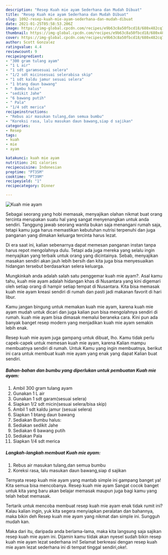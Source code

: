 ```yaml
---
description: "Resep Kuah mie ayam Sederhana dan Mudah Dibuat"
title: "Resep Kuah mie ayam Sederhana dan Mudah Dibuat"
slug: 1092-resep-kuah-mie-ayam-sederhana-dan-mudah-dibuat
date: 2021-01-25T05:58:53.206Z
image: https://img-global.cpcdn.com/recipes/e9b63c8a50fbcd18/680x482cq70/kuah-mie-ayam-foto-resep-utama.jpg
thumbnail: https://img-global.cpcdn.com/recipes/e9b63c8a50fbcd18/680x482cq70/kuah-mie-ayam-foto-resep-utama.jpg
cover: https://img-global.cpcdn.com/recipes/e9b63c8a50fbcd18/680x482cq70/kuah-mie-ayam-foto-resep-utama.jpg
author: Scott Gonzalez
ratingvalue: 4.4
reviewcount: 9
recipeingredient:
- "300 gram tulang ayam"
- "1 L air"
- "1 sdt garamsesuai selera"
- "1/2 sdt micinsesuai selerabisa skip"
- "1 sdt kaldu jamur sesuai selera"
- "1 btang daun bawang"
- " Bumbu halus"
- "sedikit Jahe"
- "6 bawang putih"
- " Pala"
- "1/4 sdt merica"
recipeinstructions:
- "Rebus air masukan tulang,dan semua bumbu"
- "Koreksi rasa, lalu masukan daun bawang,siap d sajikan"
categories:
- Resep
tags:
- kuah
- mie
- ayam

katakunci: kuah mie ayam 
nutrition: 241 calories
recipecuisine: Indonesian
preptime: "PT35M"
cooktime: "PT39M"
recipeyield: "1"
recipecategory: Dinner

---
```



![Kuah mie ayam](https://img-global.cpcdn.com/recipes/e9b63c8a50fbcd18/680x482cq70/kuah-mie-ayam-foto-resep-utama.jpg)

Sebagai seorang yang hobi memasak, menyajikan olahan nikmat buat orang tercinta merupakan suatu hal yang sangat menyenangkan untuk anda sendiri. Tanggung jawab seorang  wanita bukan saja menangani rumah saja, tetapi kamu juga harus memastikan kebutuhan nutrisi terpenuhi dan juga panganan yang dimakan keluarga tercinta harus lezat.

Di era  saat ini, kalian sebenarnya dapat memesan panganan instan tanpa harus repot mengolahnya dulu. Tetapi ada juga mereka yang selalu ingin menyajikan yang terbaik untuk orang yang dicintainya. Sebab, menyajikan masakan sendiri akan jauh lebih bersih dan kita juga bisa menyesuaikan hidangan tersebut berdasarkan selera keluarga. 



Mungkinkah anda adalah salah satu penggemar kuah mie ayam?. Asal kamu tahu, kuah mie ayam adalah hidangan khas di Nusantara yang kini digemari oleh setiap orang di hampir setiap tempat di Nusantara. Kita bisa memasak kuah mie ayam kreasi sendiri di rumah dan pasti jadi makanan favorit di hari libur.

Kamu jangan bingung untuk memakan kuah mie ayam, karena kuah mie ayam mudah untuk dicari dan juga kalian pun bisa mengolahnya sendiri di rumah. kuah mie ayam bisa dimasak memalui beraneka cara. Kini pun ada banyak banget resep modern yang menjadikan kuah mie ayam semakin lebih enak.

Resep kuah mie ayam juga gampang untuk dibuat, lho. Kamu tidak perlu capek-capek untuk memesan kuah mie ayam, karena Kalian mampu membuatnya sendiri di rumah. Untuk Kamu yang ingin membuatnya, berikut ini cara untuk membuat kuah mie ayam yang enak yang dapat Kalian buat sendiri.

<!--inarticleads1-->

##### Bahan-bahan dan bumbu yang diperlukan untuk pembuatan Kuah mie ayam:

1. Ambil 300 gram tulang ayam
1. Gunakan 1 L air
1. Gunakan 1 sdt garam(sesuai selera)
1. Siapkan 1/2 sdt micin(sesuai selera/bisa skip)
1. Ambil 1 sdt kaldu jamur (sesuai selera)
1. Siapkan 1 btang daun bawang
1. Sediakan  Bumbu halus:
1. Sediakan sedikit Jahe
1. Sediakan 6 bawang putih
1. Sediakan  Pala
1. Siapkan 1/4 sdt merica




<!--inarticleads2-->

##### Langkah-langkah membuat Kuah mie ayam:

1. Rebus air masukan tulang,dan semua bumbu
1. Koreksi rasa, lalu masukan daun bawang,siap d sajikan




Ternyata resep kuah mie ayam yang mantab simple ini gampang banget ya! Kita semua bisa mencobanya. Resep kuah mie ayam Sangat cocok banget untuk kita yang baru akan belajar memasak maupun juga bagi kamu yang telah hebat memasak.

Tertarik untuk mencoba membuat resep kuah mie ayam enak tidak rumit ini? Kalau kalian ingin, yuk kita segera menyiapkan peralatan dan bahannya, maka bikin deh Resep kuah mie ayam yang nikmat dan simple ini. Sungguh mudah kan. 

Maka dari itu, daripada anda berlama-lama, maka kita langsung saja sajikan resep kuah mie ayam ini. Dijamin kamu tiidak akan nyesel sudah bikin resep kuah mie ayam lezat sederhana ini! Selamat berkreasi dengan resep kuah mie ayam lezat sederhana ini di tempat tinggal sendiri,oke!.

